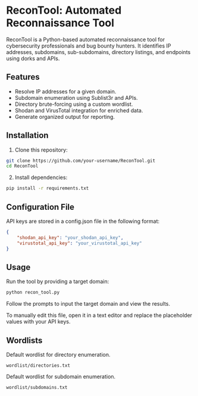 # ReconTool: Automated Reconnaissance Tool

ReconTool is a Python-based automated reconnaissance tool for cybersecurity professionals and bug bounty hunters. It identifies IP addresses, subdomains, sub-subdomains, directory listings, and endpoints using dorks and APIs.

## Features
- Resolve IP addresses for a given domain.
- Subdomain enumeration using Sublist3r and APIs.
- Directory brute-forcing using a custom wordlist.
- Shodan and VirusTotal integration for enriched data.
- Generate organized output for reporting.

## Installation
1. Clone this repository:
```bash
git clone https://github.com/your-username/ReconTool.git
cd ReconTool
```
2. Install dependencies:
```bash
pip install -r requirements.txt
```

## Configuration File
API keys are stored in a config.json file in the following format:

```json
{
    "shodan_api_key": "your_shodan_api_key",
    "virustotal_api_key": "your_virustotal_api_key"
}
```

## Usage
Run the tool by providing a target domain:

```bash
python recon_tool.py
```

Follow the prompts to input the target domain and view the results.


To manually edit this file, open it in a text editor and replace the placeholder values with your API keys.

## Wordlists
Default wordlist for directory enumeration.
```
wordlist/directories.txt
```

Default wordlist for subdomain enumeration.
```
wordlist/subdomains.txt
```
